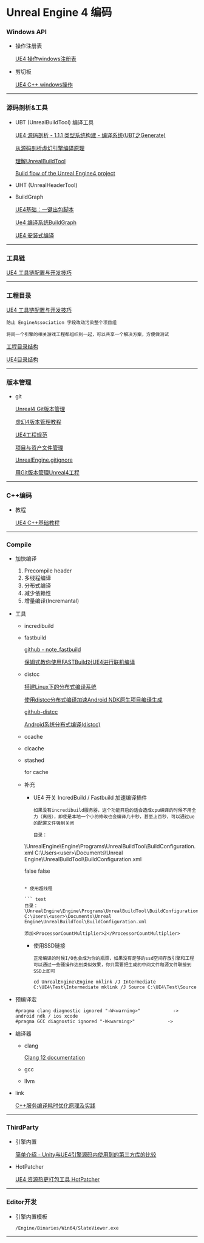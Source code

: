 # Unreal Engine 4 编码

### Windows API

* 操作注册表

  [UE4 操作windows注册表](https://zhuanlan.zhihu.com/p/139364795)

* 剪切板

  [UE4 C++ windows操作](https://blog.csdn.net/u014532636/article/details/99726677)





---



### 源码剖析&工具

* UBT (UnrealBuildTool) 编译工具

  [UE4 源码剖析 - 1.1.1 类型系统构建 - 编译系统(UBT之Generate)](https://zhuanlan.zhihu.com/p/157965866)

  [从源码剖析虚幻引擎编译原理](https://yinpengd.github.io/2019/08/13/%E4%BB%8E%E6%BA%90%E7%A0%81%E5%89%96%E6%9E%90%E8%99%9A%E5%B9%BB%E5%BC%95%E6%93%8E%E7%BC%96%E8%AF%91%E5%8E%9F%E7%90%86/)

  [理解UnrealBuildTool](https://zhuanlan.zhihu.com/p/57186557)

  [Build flow of the Unreal Engine4 project](https://imzlp.me/posts/6362/)

* UHT (UnrealHeaderTool)



* BuildGraph

  [UE4基础：一键出包脚本](https://wangjie.rocks/2019/01/22/ue4-basic-package/)

  [Ue4 编译系统BuildGraph](https://zhuanlan.zhihu.com/p/36075110)

  [UE4 安装式编译](https://wangjie.rocks/2017/04/13/ue4-installed-build/)



---



### 工具链

[UE4 工具链配置与开发技巧](https://imzlp.me/posts/12143/)



---



### 工程目录

[UE4 工具链配置与开发技巧](https://zhuanlan.zhihu.com/p/130452475)

``` text
防止 EngineAssociation 字段改动污染整个项目组

将同一个引擎的相关游戏工程都组织到一起，可以共享一个解决方案，方便做测试
```

[工程目录结构](https://zhuanlan.zhihu.com/p/160917246)

[UE4目录结构](https://muyunsoft.com/blog/Unreal4/Basic/DirectoryStructure.html#%E9%80%9A%E7%94%A8%E7%9B%AE%E5%BD%95)



---



### 版本管理

* git

  [Unreal4 Git版本管理](https://zhuanlan.zhihu.com/p/104197715)

  [虚幻4版本管理教程](https://zhuanlan.zhihu.com/p/103376639)

  [UE4工程规范](https://github.com/ericzhou9/ue4-style-guide#toc)

  [项目与资产文件管理](https://zhuanlan.zhihu.com/p/84217372)

  [UnrealEngine.gitignore](https://github.com/github/gitignore/blob/master/UnrealEngine.gitignore)

  [用Git版本管理Unreal4工程](https://zhuowl.github.io/2018/07/12/Unreal4-and-Git/)



---



### C++编码

* 教程

  [UE4 C++基础教程](https://www.zhihu.com/column/ue4cpp)



---



### Compile

* 加快编译

  1. Precompile header
  2. 多线程编译
  3. 分布式编译
  4. 减少依赖性
  5. 增量编译(Incremantal)

* 工具

  * incredibuild

  * fastbuild

    [github - note_fastbuild](https://github.com/sbfhy/note_fastbuild)

    [保姆式教你使用FASTBuild对UE4进行联机编译](https://zhuanlan.zhihu.com/p/158400394)

  * distcc

    [搭建Linux下的分布式编译系统](http://blog.xeonxu.info/blog/2012/08/30/da-jian-linuxxia-de-fen-bu-shi-bian-yi-xi-tong/)

    [使用distcc分布式编译加速Android NDK原生项目编译生成](https://blog.k-res.net/archives/1298.html)
  
    [github-distcc](https://github.com/distcc/distcc)
  
    [Android系统分布式编译(distcc)](https://blog.csdn.net/hui5110/article/details/107046883)
  
  * ccache
  
  * clcache
  
  * stashed
  
    for cache
  
  * 补充
  
    * UE4 开关 IncredBuild  /  Fastbuild 加速编译插件
  
      ``` text
      如果没有incredibuild服务器，这个功能开启的话会造成cpu编译的时候不用全力（离线），即使是本地一个小的修改也会编译几十秒，甚至上百秒，可以通过ue的配置文件强制关闭
      
      目录：
    \UnrealEngine\Engine\Programs\UnrealBuildTool\BuildConfiguration.xml
       C:\Users\<user>\Documents\Unreal Engine\UnrealBuildTool\BuildConfiguration.xml
    
      <bAllowXGE>false</bAllowXGE>
      <bAllowFASTBuild>false</bAllowFASTBuild>
      ```
  
    * 使用超线程
  
      ``` text
    目录：
      \UnrealEngine\Engine\Programs\UnrealBuildTool\BuildConfiguration.xml
     C:\Users\<user>\Documents\Unreal Engine\UnrealBuildTool\BuildConfiguration.xml
      
      添加<ProcessorCountMultiplier>2</ProcessorCountMultiplier>
      ```
  
    * 使用SSD链接
  
      ``` text
      正常编译的时候I/O也会成为你的瓶颈，如果没有足够的ssd空间存放引擎和工程可以通过一些骚操作达到类似效果，你只需要把生成的中间文件和源文件联接到SSD上即可
      
      cd UnrealEngine\Engine mklink /J Intermediate C:\UE4\Test\Intermediate mklink /J Source C:\UE4\Test\Source
      ```
  
* 预编译宏

  ``` text
  #pragma clang diagnostic ignored "-W<warning>"            ->  android ndk / ios xcode
  #pragma GCC diagnostic ignored "-W<warning>"			  ->  
  ```

* 编译器

  * clang

    [Clang 12 documentation](https://clang.llvm.org/docs/UsersManual.html)

  * gcc
  
  * llvm

* link

  [C++服务编译耗时优化原理及实践](https://tech.meituan.com/2020/12/10/apache-kylin-practice-in-meituan.html)



---



### ThirdParty

* 引擎内置

  [简单介绍 - Unity与UE4引擎源码内使用到的第三方库的比较](https://blog.csdn.net/u010019717/article/details/108113589)

* HotPatcher

  [UE4 资源热更打包工具 HotPatcher](https://imzlp.me/posts/17590/)





---



### Editor开发

* 引擎内置模板

  ``` text
  /Engine/Binaries/Win64/SlateViewer.exe
  ```






---



